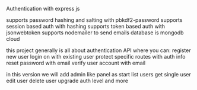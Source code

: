 Authentication with express js


supports password hashing and salting with pbkdf2-password
supports session based auth with hashing
supports token based auth with jsonwebtoken
supports nodemailer to send emails
database is mongodb cloud


this project generally is all about authentication API where you can:
register new user
login on with existing user
protect specific routes with auth info
reset password with email
verify user account with email

in this version we will add admin like panel as start
list users
get single user
edit user 
delete user
upgrade auth level and more

